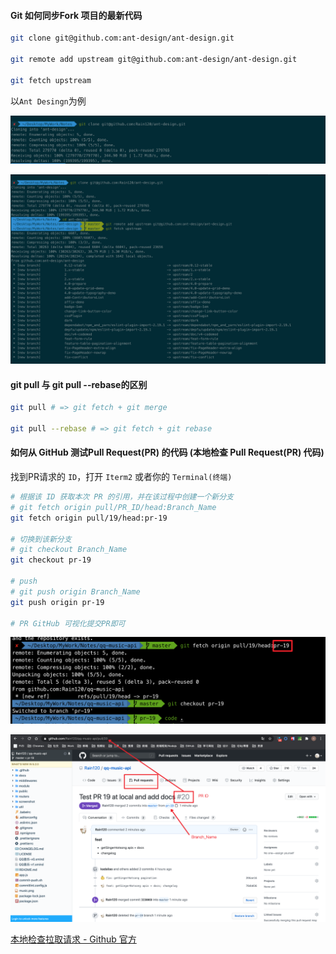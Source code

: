 #### Git 如何同步Fork 项目的最新代码

```sh
git clone git@github.com:ant-design/ant-design.git

git remote add upstream git@github.com:ant-design/ant-design.git

git fetch upstream
```

以`Ant Desingn`为例

![git-fork-tips.png](./images/git-fork-tips.png)

![git-fetch-upstream.png](./images/git-fetch-upstream.png)

#### git pull 与 git pull --rebase的区别

```sh
git pull # => git fetch + git merge

git pull --rebase # => git fetch + git rebase
```



#### 如何从 GitHub 测试Pull Request(PR) 的代码 (本地检查 Pull Request(PR) 代码)

找到PR请求的 `ID`，打开 `Iterm2` 或者你的 `Terminal(终端)`

```sh
# 根据该 ID 获取本次 PR 的引用，并在该过程中创建一个新分支
# git fetch origin pull/PR_ID/head:Branch_Name
git fetch origin pull/19/head:pr-19

# 切换到该新分支
# git checkout Branch_Name
git checkout pr-19

# push
# git push origin Branch_Name
git push origin pr-19

# PR GitHub 可视化提交PR即可
```

![git-pr-fetch-origin.png](./images/git-pr-fetch-origin.png)

![git-pr-github.png](./images/git-pr-github.png)

[本地检查拉取请求 - Github 官方](https://docs.github.com/cn/github/collaborating-with-issues-and-pull-requests/checking-out-pull-requests-locally)
